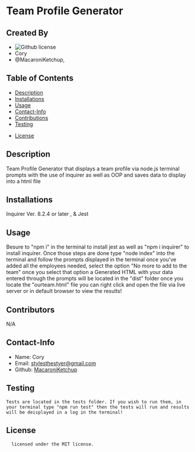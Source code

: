 # Team Profile Generator
## Created By
   - ![Github license](https://img.shields.io/badge/license-MIT-yellowgreen.svg)
   - Cory 
   - @MacaroniKetchup, 
## Table of Contents
  - [Description](#description)
  - [Installations](#installations)
  - [Usage](#usage)
  - [Contact-Info](#contact)
  - [Contributions](#contributions)
  - [Testing](#testing)
  
* [License](#license)

## Description
Team Profile Generator that displays a team profile via node.js terminal prompts with the use of inquirer as well as OOP  and saves data to display into a html file
## Installations
Inquirer Ver. 8.2.4 or later , & Jest
## Usage
Besure to "npm i" in the terminal to install jest as well as "npm i inquirer" to install inquirer. Once those steps are done type "node index" into the terminal and follow the prompts displayed in the terminal once you've added all the employees needed, select the option "No more to add to the team" once you select that option a Generated HTML with your data entered through the prompts will be located in the "dist" folder once you locate the "ourteam.html" file you can right click and open the file via live server or in default browser to view the results!
## Contributors
N/A
## Contact-Info
- Name: Cory
- Email: stylesthestyer@gmail.com
- Github: [MacaroniKetchup](https://github.com/MacaroniKetchup/)
## Testing
```
Tests are located in the tests folder. If you wish to run them, in your terminal type "npm run test" then the tests will run and results will be deisplayed in a log in the terminal!
```
## License

      licensed under the MIT license.
